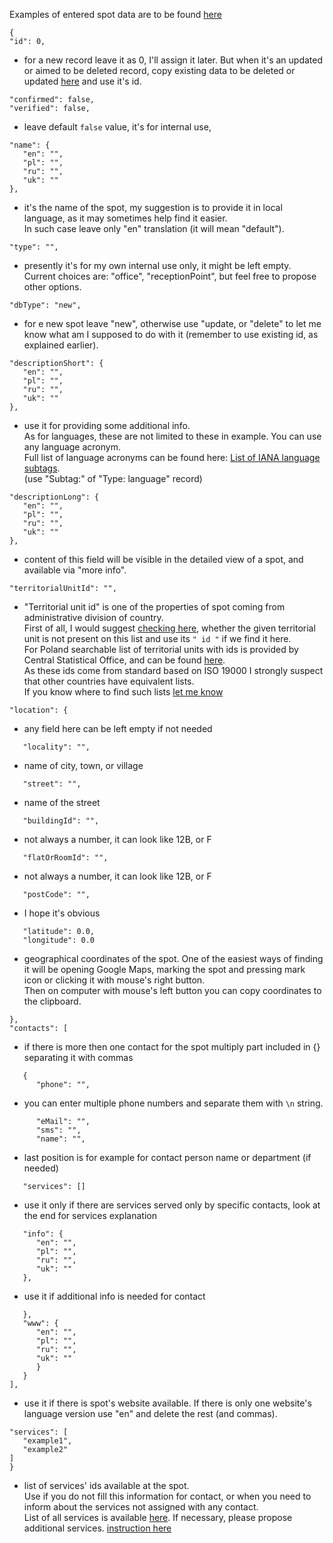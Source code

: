 Examples of entered spot data are to be found [here](https://github.com/AdamGiergun/IfR-data/blob/main/data/spots.json) 
```
{
"id": 0,
```
 - for a new record leave it as 0, I'll assign it later. But when it's an updated or aimed to be deleted record, copy existing data to be deleted or updated [here](https://github.com/AdamGiergun/IfR-data/blob/main/data/spots.json) and use it's id.
```
"confirmed": false,
"verified": false,
```
 - leave default `false` value, it's for internal use,
```
"name": {
   "en": "",
   "pl": "",
   "ru": "",
   "uk": ""
},
```
 - it's the name of the spot, my suggestion is to provide it in local language, as it may sometimes help find it easier.<br>
   In such case leave only "en" translation (it will mean "default").
```
"type": "",
```
 - presently it's for my own internal use only, it might be left empty. Current choices are: "office", "receptionPoint", but feel free to propose other options.
```
"dbType": "new",
```
 - for e new spot leave "new", otherwise use "update, or "delete" to let me know what am I supposed to do with it (remember to use existing id, as explained earlier).
```
"descriptionShort": {
   "en": "",
   "pl": "",
   "ru": "",
   "uk": ""
},
```
 - use it for providing some additional info.<br>
   As for languages, these are not limited to these in example. You can use any language acronym.<br>
   Full list of language acronyms can be found here: [List of IANA language subtags](https://www.iana.org/assignments/language-subtag-registry/language-subtag-registry).<br>
   (use "Subtag:" of "Type: language" record)
```
"descriptionLong": {
   "en": "",
   "pl": "",
   "ru": "",
   "uk": ""
},
```
 - content of this field will be visible in the detailed view of a spot, and available via "more info".
```
"territorialUnitId": "",
```
 - "Territorial unit id" is one of the properties of spot coming from administrative division of country.<br>
   First of all, I would suggest [checking here](https://github.com/AdamGiergun/IfR-data/blob/main/data/territorialUnits.json),
   whether the given territorial unit is not present on this list and use its `" id "` if we find it here.<br>
   For Poland searchable list of territorial units with ids is provided by Central Statistical Office, and can be found [here](https://eteryt.stat.gov.pl/eTeryt/rejestr_teryt/udostepnianie_danych/baza_teryt/uzytkownicy_indywidualni/wyszukiwanie/wyszukiwanie.aspx?contrast=default).<br>
   As these ids come from standard based on ISO 19000 I strongly suspect that other countries have equivalent lists.<br>
   If you know where to find such lists [let me know](https://github.com/AdamGiergun/IfR-data/issues/2)
```
"location": {
```
 - any field here can be left empty if not needed
```
   "locality": "",
```
 - name of city, town, or village
```
   "street": "",
```
 - name of the street
```
   "buildingId": "",
```
 - not always a number, it can look like 12B, or F
```
   "flatOrRoomId": "",
```
 - not always a number, it can look like 12B, or F
```
   "postCode": "",
```
 - I hope it's obvious
```
   "latitude": 0.0,
   "longitude": 0.0
```
 - geographical coordinates of the spot. One of the easiest ways of finding it will be opening Google Maps, marking the spot and pressing mark icon or clicking it with mouse's right button.<br> 
   Then on computer with mouse's left button you can copy coordinates to the clipboard.
```
},
"contacts": [
```
 - if there is more then one contact for the spot multiply part included in {} separating it with commas 
```
   {
      "phone": "",
```
 - you can enter multiple phone numbers and separate them with `\n` string.
```
      "eMail": "",
      "sms": "",
      "name": "",
```
 - last position is for example for contact person name or department (if needed)
```
   "services": []
```
- use it only if there are services served only by specific contacts, look at the end for services explanation
```
   "info": {
      "en": "",
      "pl": "",
      "ru": "",
      "uk": ""
   },
```
- use it if additional info is needed for contact
```
   },
   "www": {
      "en": "",
      "pl": "",
      "ru": "",
      "uk": ""
      }
   }
],
```
- use it if there is spot's website available. If there is only one website's language version use "en" and delete the rest (and commas).
```
"services": [
   "example1",
   "example2"   
]
}
```
 - list of services' ids available at the spot.<br>
   Use if you do not fill this information for contact, or when you need to inform about the services not assigned with any contact.<br>
   List of all services is available [here](https://github.com/AdamGiergun/IfR-data/blob/main/data/services.json).
   If necessary, please propose additional services. [instruction here](https://github.com/AdamGiergun/IfR-data/blob/main/instructions/README_SERVICES_en.md)